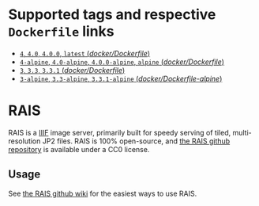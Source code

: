# Supported tags and respective `Dockerfile` links

- [`4`, `4.0`, `4.0.0`, `latest` (*docker/Dockerfile*)](https://github.com/uoregon-libraries/rais-image-server/blob/f1f4ad9554004275683d20f62cfc829bcc07479f/docker/Dockerfile)
- [`4-alpine`, `4.0-alpine`, `4.0.0-alpine`, `alpine` (*docker/Dockerfile*)](https://github.com/uoregon-libraries/rais-image-server/blob/v4.0.0/docker/Dockerfile-alpine)
- [`3`, `3.3`, `3.3.1` (*docker/Dockerfile*)](https://github.com/uoregon-libraries/rais-image-server/blob/v3.3.1/docker/Dockerfile)
- [`3-alpine`, `3.3-alpine`, `3.3.1-alpine` (*docker/Dockerfile-alpine*)](https://github.com/uoregon-libraries/rais-image-server/blob/v3.3.1/docker/Dockerfile-alpine)

# RAIS

RAIS is a [IIIF](http://iiif.io/) image server, primarily built for speedy serving of tiled, multi-resolution JP2 files.  RAIS is 100% open-source, and [the RAIS github repository](https://github.com/uoregon-libraries/rais-image-server) is available under a CC0 license.

## Usage

See [the RAIS github wiki](https://github.com/uoregon-libraries/rais-image-server/wiki/Docker-Demo) for the easiest ways to use RAIS.
